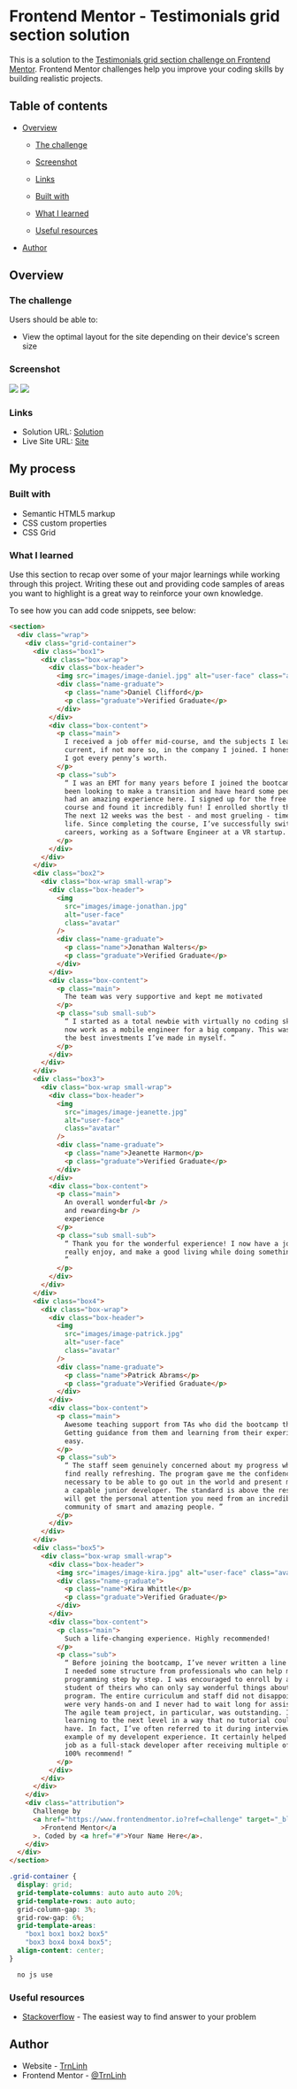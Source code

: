 # Frontend Mentor - Testimonials grid section solution

This is a solution to the [Testimonials grid section challenge on Frontend Mentor](https://www.frontendmentor.io/challenges/testimonials-grid-section-Nnw6J7Un7). Frontend Mentor challenges help you improve your coding skills by building realistic projects.

## Table of contents

- [Overview](#overview)

  - [The challenge](#the-challenge)
  - [Screenshot](#screenshot)
  - [Links](#links)

  - [Built with](#built-with)
  - [What I learned](#what-i-learned)

  - [Useful resources](#useful-resources)

- [Author](#author)

## Overview

### The challenge

Users should be able to:

- View the optimal layout for the site depending on their device's screen size

### Screenshot

![](images/Mobile.PNG)
![](images/Desktop.PNG)

### Links

- Solution URL: [Solution](https://github.com/TrnLinh/Grid-challenge.git)
- Live Site URL: [Site](https://trnlinh.github.io/Grid-challenge/)

## My process

### Built with

- Semantic HTML5 markup
- CSS custom properties
- CSS Grid

### What I learned

Use this section to recap over some of your major learnings while working through this project. Writing these out and providing code samples of areas you want to highlight is a great way to reinforce your own knowledge.

To see how you can add code snippets, see below:

```html
<section>
  <div class="wrap">
    <div class="grid-container">
      <div class="box1">
        <div class="box-wrap">
          <div class="box-header">
            <img src="images/image-daniel.jpg" alt="user-face" class="avatar" />
            <div class="name-graduate">
              <p class="name">Daniel Clifford</p>
              <p class="graduate">Verified Graduate</p>
            </div>
          </div>
          <div class="box-content">
            <p class="main">
              I received a job offer mid-course, and the subjects I learned were
              current, if not more so, in the company I joined. I honestly feel
              I got every penny’s worth.
            </p>
            <p class="sub">
              “ I was an EMT for many years before I joined the bootcamp. I’ve
              been looking to make a transition and have heard some people who
              had an amazing experience here. I signed up for the free intro
              course and found it incredibly fun! I enrolled shortly thereafter.
              The next 12 weeks was the best - and most grueling - time of my
              life. Since completing the course, I’ve successfully switched
              careers, working as a Software Engineer at a VR startup. ”
            </p>
          </div>
        </div>
      </div>
      <div class="box2">
        <div class="box-wrap small-wrap">
          <div class="box-header">
            <img
              src="images/image-jonathan.jpg"
              alt="user-face"
              class="avatar"
            />
            <div class="name-graduate">
              <p class="name">Jonathan Walters</p>
              <p class="graduate">Verified Graduate</p>
            </div>
          </div>
          <div class="box-content">
            <p class="main">
              The team was very supportive and kept me motivated
            </p>
            <p class="sub small-sub">
              “ I started as a total newbie with virtually no coding skills. I
              now work as a mobile engineer for a big company. This was one of
              the best investments I’ve made in myself. ”
            </p>
          </div>
        </div>
      </div>
      <div class="box3">
        <div class="box-wrap small-wrap">
          <div class="box-header">
            <img
              src="images/image-jeanette.jpg"
              alt="user-face"
              class="avatar"
            />
            <div class="name-graduate">
              <p class="name">Jeanette Harmon</p>
              <p class="graduate">Verified Graduate</p>
            </div>
          </div>
          <div class="box-content">
            <p class="main">
              An overall wonderful<br />
              and rewarding<br />
              experience
            </p>
            <p class="sub small-sub">
              “ Thank you for the wonderful experience! I now have a job I
              really enjoy, and make a good living while doing something I love.
              ”
            </p>
          </div>
        </div>
      </div>
      <div class="box4">
        <div class="box-wrap">
          <div class="box-header">
            <img
              src="images/image-patrick.jpg"
              alt="user-face"
              class="avatar"
            />
            <div class="name-graduate">
              <p class="name">Patrick Abrams</p>
              <p class="graduate">Verified Graduate</p>
            </div>
          </div>
          <div class="box-content">
            <p class="main">
              Awesome teaching support from TAs who did the bootcamp themselves.
              Getting guidance from them and learning from their experiences was
              easy.
            </p>
            <p class="sub">
              “ The staff seem genuinely concerned about my progress which I
              find really refreshing. The program gave me the confidence
              necessary to be able to go out in the world and present myself as
              a capable junior developer. The standard is above the rest. You
              will get the personal attention you need from an incredible
              community of smart and amazing people. ”
            </p>
          </div>
        </div>
      </div>
      <div class="box5">
        <div class="box-wrap small-wrap">
          <div class="box-header">
            <img src="images/image-kira.jpg" alt="user-face" class="avatar" />
            <div class="name-graduate">
              <p class="name">Kira Whittle</p>
              <p class="graduate">Verified Graduate</p>
            </div>
          </div>
          <div class="box-content">
            <p class="main">
              Such a life-changing experience. Highly recommended!
            </p>
            <p class="sub">
              “ Before joining the bootcamp, I’ve never written a line of code.
              I needed some structure from professionals who can help me learn
              programming step by step. I was encouraged to enroll by a former
              student of theirs who can only say wonderful things about the
              program. The entire curriculum and staff did not disappoint. They
              were very hands-on and I never had to wait long for assistance.
              The agile team project, in particular, was outstanding. It took my
              learning to the next level in a way that no tutorial could ever
              have. In fact, I’ve often referred to it during interviews as an
              example of my developent experience. It certainly helped me land a
              job as a full-stack developer after receiving multiple offers.
              100% recommend! ”
            </p>
          </div>
        </div>
      </div>
    </div>
    <div class="attribution">
      Challenge by
      <a href="https://www.frontendmentor.io?ref=challenge" target="_blank"
        >Frontend Mentor</a
      >. Coded by <a href="#">Your Name Here</a>.
    </div>
  </div>
</section>
```

```css
.grid-container {
  display: grid;
  grid-template-columns: auto auto auto 20%;
  grid-template-rows: auto auto;
  grid-column-gap: 3%;
  grid-row-gap: 6%;
  grid-template-areas:
    "box1 box1 box2 box5"
    "box3 box4 box4 box5";
  align-content: center;
}
```

```js
  no js use
```

### Useful resources

- [Stackoverflow](https://stackoverflow.com/) - The easiest way to find answer to your problem

## Author

- Website - [TrnLinh](https://trnlinh.github.io/Portfolio.github.io/)
- Frontend Mentor - [@TrnLinh](https://www.frontendmentor.io/profile/TrnLinh)
